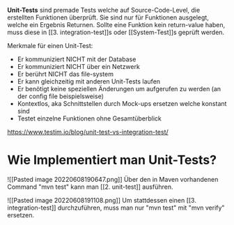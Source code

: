 **Unit-Tests** sind premade Tests welche auf Source-Code-Level, die erstellten Funktionen überprüft. Sie sind nur für Funktionen ausgelegt, welche ein Ergebnis Returnen. Sollte eine Funktion kein return-value haben, muss diese in [[3. integration-test]]s oder [[System-Test]]s geprüft werden.

Merkmale für einen Unit-Test:

-   Er kommuniziert NICHT mit der Database
-   Er kommuniziert NICHT über ein Netzwerk
-   Er berührt NICHT das file-system
-   Er kann gleichzeitig mit anderen Unit-Tests laufen
-   Er benötigt keine speziellen Änderungen um aufgerufen zu werden (an der config file beispielsweise)
- Kontextlos, aka Schnittstellen durch Mock-ups ersetzen welche konstant sind
- Testet einzelne Funktionen ohne Gesamtüberblick

https://www.testim.io/blog/unit-test-vs-integration-test/

# Wie Implementiert man Unit-Tests?
![[Pasted image 20220608190647.png]]
Über den in Maven vorhandenen Command "mvn test" kann man [[2. unit-test]] ausführen. 

![[Pasted image 20220608191108.png]]
Um stattdessen einen [[3. integration-test]] durchzuführen, muss man nur "mvn test" mit "mvn verify" ersetzen.